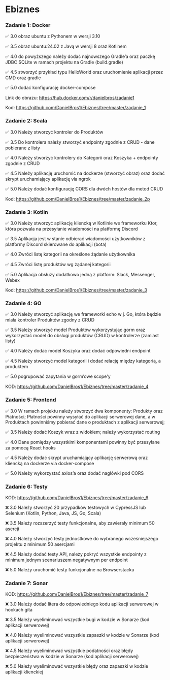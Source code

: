 # Ebiznes 



### Zadanie 1: Docker
✅ 3.0 obraz ubuntu z Pythonem w wersji 3.10

✅ 3.5 obraz ubuntu:24.02 z Javą w wersji 8 oraz Kotlinem

✅ 4.0 do powyższego należy dodać najnowszego Gradle’a oraz paczkę JDBC
SQLite w ramach projektu na Gradle (build.gradle)

✅ 4.5 stworzyć przykład typu HelloWorld oraz uruchomienie aplikacji
przez CMD oraz gradle

✅ 5.0 dodać konfigurację docker-compose

Link do obrazu: https://hub.docker.com/r/danielbros/zadanie1

Kod: https://github.com/DanielBros1/Ebiznes/tree/master/zadanie_1

### Zadanie 2: Scala
✅ 3.0 Należy stworzyć kontroler do Produktów

✅ 3.5 Do kontrolera należy stworzyć endpointy zgodnie z CRUD - dane pobierane z listy

✅ 4.0 Należy stworzyć kontrolery do Kategorii oraz Koszyka + endpointy zgodnie z CRUD

✅ 4.5 Należy aplikację uruchomić na dockerze (stworzyć obraz) oraz dodać skrypt uruchamiający aplikację via ngrok

✅ 5.0 Należy dodać konfigurację CORS dla dwóch hostów dla metod CRUD

Kod: https://github.com/DanielBros1/Ebiznes/tree/master/zadanie_2p

### Zadanie 3: Kotlin
✅ 3.0 Należy stworzyć aplikację kliencką w Kotlinie we frameworku Ktor, która pozwala na przesyłanie wiadomości na platformę Discord

✅ 3.5 Aplikacja jest w stanie odbierać wiadomości użytkowników z platformy Discord skierowane do aplikacji (bota)

✅ 4.0 Zwróci listę kategorii na określone żądanie użytkownika

✅ 4.5 Zwróci listę produktów wg żądanej kategorii

✅ 5.0 Aplikacja obsłuży dodatkowo jedną z platform: Slack, Messenger, Webex

Kod: https://github.com/DanielBros1/Ebiznes/tree/master/zadanie_3

### Zadanie 4: GO
✅ 3.0 Należy stworzyć aplikację we frameworki echo w j. Go, która będzie miała kontroler Produktów zgodny z CRUD

✅ 3.5 Należy stworzyć model Produktów wykorzystując gorm oraz
wykorzystać model do obsługi produktów (CRUD) w kontrolerze (zamiast
listy)

✅ 4.0 Należy dodać model Koszyka oraz dodać odpowiedni endpoint

✅ 4.5 Należy stworzyć model kategorii i dodać relację między kategorią,
a produktem

✅ 5.0 pogrupować zapytania w gorm’owe scope'y

KOD: https://github.com/DanielBros1/Ebiznes/tree/master/zadanie_4

### Zadanie 5: Frontend
✅ 3.0 W ramach projektu należy stworzyć dwa komponenty: Produkty oraz Płatności; Płatności powinny wysyłać do aplikacji serwerowej dane, a w Produktach powinniśmy pobierać dane o produktach z aplikacji serwerowej;

✅ 3.5 Należy dodać Koszyk wraz z widokiem; należy wykorzystać routing

✅ 4.0 Dane pomiędzy wszystkimi komponentami powinny być przesyłane za pomocą React hooks

✅ 4.5 Należy dodać skrypt uruchamiający aplikację serwerową oraz kliencką na dockerze via docker-compose

✅ 5.0 Należy wykorzystać axios’a oraz dodać nagłówki pod CORS

### Zadanie 6: Testy
KOD: https://github.com/DanielBros1/Ebiznes/tree/master/zadanie_6

❌ 3.0 Należy stworzyć 20 przypadków testowych w CypressJS lub Selenium
(Kotlin, Python, Java, JS, Go, Scala)

❌ 3.5 Należy rozszerzyć testy funkcjonalne, aby zawierały minimum 50 asercji

❌ 4.0 Należy stworzyć testy jednostkowe do wybranego wcześniejszego projektu z minimum 50 asercjami

❌ 4.5 Należy dodać testy API, należy pokryć wszystkie endpointy z minimum jednym scenariuszem negatywnym per endpoint

❌ 5.0 Należy uruchomić testy funkcjonalne na Browserstacku


### Zadanie 7: Sonar
KOD: https://github.com/DanielBros1/Ebiznes/tree/master/zadanie_7

❌ 3.0 Należy dodać litera do odpowiedniego kodu aplikacji serwerowej w  hookach gita

❌ 3.5 Należy wyeliminować wszystkie bugi w kodzie w Sonarze (kod aplikacji serwerowej)

❌ 4.0 Należy wyeliminować wszystkie zapaszki w kodzie w Sonarze (kod aplikacji serwerowej)

❌ 4.5 Należy wyeliminować wszystkie podatności oraz błędy bezpieczeństwa w kodzie w Sonarze (kod aplikacji serwerowej)

❌ 5.0 Należy wyeliminować wszystkie błędy oraz zapaszki w kodzie aplikacji klienckiej
